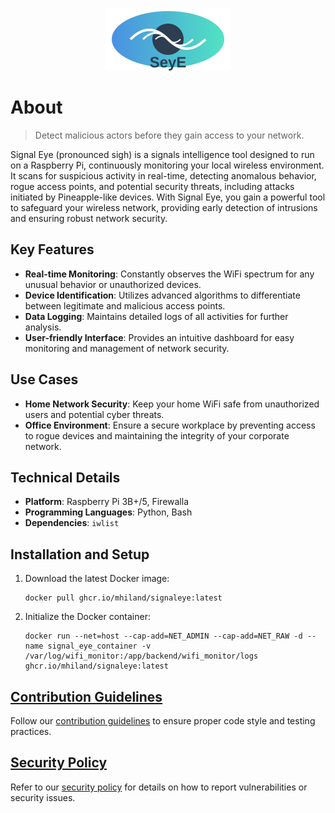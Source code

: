 
<p align="center">
  <img src="images/seye-logo.svg" alt="SeyE Logo" width="200"/>
</p>

# About

> Detect malicious actors before they gain access to your network.

Signal Eye (pronounced sigh) is a signals intelligence tool designed to run on a Raspberry Pi, continuously monitoring your local wireless environment. It scans for suspicious activity in real-time, detecting anomalous behavior, rogue access points, and potential security threats, including attacks initiated by Pineapple-like devices. With Signal Eye, you gain a powerful tool to safeguard your wireless network, providing early detection of intrusions and ensuring robust network security.

## Key Features

- **Real-time Monitoring**: Constantly observes the WiFi spectrum for any unusual behavior or unauthorized devices.
- **Device Identification**: Utilizes advanced algorithms to differentiate between legitimate and malicious access points.
- **Data Logging**: Maintains detailed logs of all activities for further analysis.
- **User-friendly Interface**: Provides an intuitive dashboard for easy monitoring and management of network security.

## Use Cases

- **Home Network Security**: Keep your home WiFi safe from unauthorized users and potential cyber threats.
- **Office Environment**: Ensure a secure workplace by preventing access to rogue devices and maintaining the integrity of your corporate network.

## Technical Details

- **Platform**: Raspberry Pi 3B+/5, Firewalla
- **Programming Languages**: Python, Bash
- **Dependencies**: `iwlist`

## Installation and Setup

1. Download the latest Docker image:
    ```
    docker pull ghcr.io/mhiland/signaleye:latest
    ```
2. Initialize the Docker container:
    ```
    docker run --net=host --cap-add=NET_ADMIN --cap-add=NET_RAW -d --name signal_eye_container -v /var/log/wifi_monitor:/app/backend/wifi_monitor/logs ghcr.io/mhiland/signaleye:latest
    ```

## [Contribution Guidelines](CONTRIBUTING.md)

Follow our [contribution guidelines](CONTRIBUTING.md) to ensure proper code style and testing practices.

## [Security Policy](SECURITY.md)

Refer to our [security policy](SECURITY.md) for details on how to report vulnerabilities or security issues.
